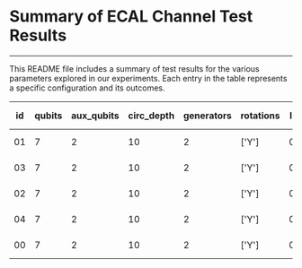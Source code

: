 
# **Summary of ECAL Channel Test Results**
---

This README file includes a summary of test results for the various parameters explored in our experiments.
Each entry in the table represents a specific configuration and its outcomes.


| id | qubits | aux_qubits | circ_depth | generators | rotations | lrG | lrD | batch size | samples | epochs | y |  FID  |  RMSE  |  disc loss  |  gen loss  |
|---|---|---|---|---|---|---|---|---|---|---|---|---|---|---|---|
| 01 | 7 | 2 | 10 | 2 | ['Y'] | 0.2 | 0.01 | 1 | 1024 | 20 | 0.3 | 4.67e-04 | 7.67e-03 | 1.39e+00 | 7.79e-01 |
| 03 | 7 | 2 | 10 | 2 | ['Y'] | 0.4 | 0.01 | 1 | 1024 | 20 | 0.3 | 2.59e-04 | 8.59e-03 | 1.39e+00 | 7.62e-01 |
| 02 | 7 | 2 | 10 | 2 | ['Y'] | 0.3 | 0.01 | 1 | 1024 | 20 | 0.3 | 2.02e-04 | 8.85e-03 | 1.39e+00 | 7.21e-01 |
| 04 | 7 | 2 | 10 | 2 | ['Y'] | 0.5 | 0.01 | 1 | 1024 | 20 | 0.3 | 5.16e-04 | 1.07e-02 | 1.39e+00 | 6.94e-01 |
| 00 | 7 | 2 | 10 | 2 | ['Y'] | 0.1 | 0.01 | 1 | 1024 | 20 | 0.3 | 3.33e-04 | 6.81e-03 | 1.72e+00 | 4.82e-01 |
